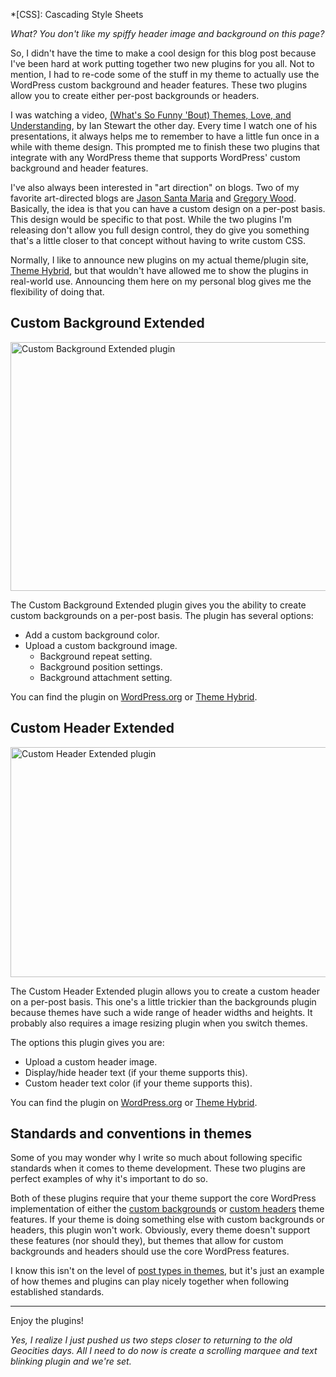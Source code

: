 *[CSS]: Cascading Style Sheets

*What? You don't like my spiffy header image and background on this page?*

So, I didn't have the time to make a cool design for this blog post because I've been hard at work putting together two new plugins for you all.  Not to mention, I had to re-code some of the stuff in my theme to actually use the WordPress custom background and header features.  These two plugins allow you to create either per-post backgrounds or headers.

I was watching a video, [(What's So Funny 'Bout) Themes, Love, and Understanding](http://wordpress.tv/2013/08/10/ian-stewart-whats-so-funny-bout-themes-love-and-understanding/), by Ian Stewart the other day.  Every time I watch one of his presentations, it always helps me to remember to have a little fun once in a while with theme design.  This prompted me to finish these two plugins that integrate with any WordPress theme that supports WordPress' custom background and header features.

I've also always been interested in "art direction" on blogs.  Two of my favorite art-directed blogs are [Jason Santa Maria](http://jasonsantamaria.com/articles/) and [Gregory Wood](http://journal.gregorywood.co.uk/).  Basically, the idea is that you can have a custom design on a per-post basis.  This design would be specific to that post.  While the two plugins I'm releasing don't allow you full design control, they do give you something that's a little closer to that concept without having to write custom CSS.

Normally, I like to announce new plugins on my actual theme/plugin site, [Theme Hybrid](http://themehybrid.com), but that wouldn't have allowed me to show the plugins in real-world use.  Announcing them here on my personal blog gives me the flexibility of doing that.

## Custom Background Extended

<img src="http://justintadlock.com/blog/wp-content/uploads/2013/09/screenshot-3-960x425.png" alt="Custom Background Extended plugin" width="900" height="398" class="aligncenter size-large wp-image-5215" />

The Custom Background Extended plugin gives you the ability to create custom backgrounds on a per-post basis.  The plugin has several options:

* Add a custom background color.
* Upload a custom background image.
	* Background repeat setting.
	* Background position settings.
	* Background attachment setting.

You can find the plugin on [WordPress.org](http://wordpress.org/plugins/custom-background-extended) or [Theme Hybrid](http://themehybrid.com/plugins/custom-background-extended).

## Custom Header Extended

<img src="http://justintadlock.com/blog/wp-content/uploads/2013/09/screenshot-31.png" alt="Custom Header Extended plugin" width="800" height="368" class="aligncenter size-full wp-image-5216" />

The Custom Header Extended plugin allows you to create a custom header on a per-post basis.  This one's a little trickier than the backgrounds plugin because themes have such a wide range of header widths and heights.  It probably also requires a image resizing plugin when you switch themes.

The options this plugin gives you are:

* Upload a custom header image.
* Display/hide header text (if your theme supports this).
* Custom header text color (if your theme supports this).

You can find the plugin on [WordPress.org](http://wordpress.org/plugins/custom-header-extended) or [Theme Hybrid](http://themehybrid.com/plugins/custom-header-extended).

## Standards and conventions in themes

Some of you may wonder why I write so much about following specific standards when it comes to theme development.  These two plugins are perfect examples of why it's important to do so.

Both of these plugins require that your theme support the core WordPress implementation of either the [custom backgrounds](http://codex.wordpress.org/Custom_Backgrounds) or [custom headers](http://codex.wordpress.org/Custom_Headers) theme features.  If your theme is doing something else with custom backgrounds or headers, this plugin won't work.  Obviously, every theme doesn't support these features (nor should they), but themes that allow for custom backgrounds and headers should use the core WordPress features.

I know this isn't on the level of [post types in themes](http://justintadlock.com/archives/2013/09/14/why-custom-post-types-belong-in-plugins), but it's just an example of how themes and plugins can play nicely together when following established standards.

***

Enjoy the plugins!  

*Yes, I realize I just pushed us two steps closer to returning to the old Geocities days. All I need to do now is create a scrolling marquee and text blinking plugin and we're set.* 